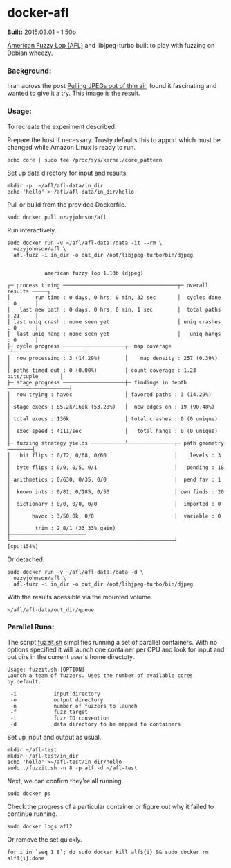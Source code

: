 docker-afl
==========

**Built:** 2015.03.01 - 1.50b
 
[American Fuzzy Lop (AFL)](http://lcamtuf.coredump.cx/afl/) and libjpeg-turbo built to play with fuzzing on Debian wheezy.

### Background:

I ran across the post [Pulling JPEGs out of thin air](http://lcamtuf.blogspot.com/2014/11/pulling-jpegs-out-of-thin-air.html), found it fascinating and wanted to give it a try. This image is the result.

### Usage:

To recreate the experiment described.

Prepare the host if necessary. Trusty defaults this to apport which must be changed while Amazon Linux is ready to run.

    echo core | sudo tee /proc/sys/kernel/core_pattern

Set up data directory for input and results:

    mkdir -p  ~/afl/afl-data/in_dir
    echo 'hello' >~/afl/afl-data/in_dir/hello

Pull or build from the provided Dockerfile.

    sudo docker pull ozzyjohnson/afl

Run interactively.

    sudo docker run -v ~/afl/afl-data:/data -it --rm \
      ozzyjohnson/afl \
      afl-fuzz -i in_dir -o out_dir /opt/libjpeg-turbo/bin/djpeg


				american fuzzy lop 1.13b (djpeg)

	┌─ process timing ─────────────────────────────────────┬─ overall results ─────┐
	│        run time : 0 days, 0 hrs, 0 min, 32 sec       │  cycles done : 0      │
	│   last new path : 0 days, 0 hrs, 0 min, 1 sec        │  total paths : 21     │
	│ last uniq crash : none seen yet                      │ uniq crashes : 0      │
	│  last uniq hang : none seen yet                      │   uniq hangs : 0      │
	├─ cycle progress ────────────────────┬─ map coverage ─┴───────────────────────┤
	│  now processing : 3 (14.29%)        │    map density : 257 (0.39%)           │
	│ paths timed out : 0 (0.00%)         │ count coverage : 1.23 bits/tuple       │
	├─ stage progress ────────────────────┼─ findings in depth ────────────────────┤
	│  now trying : havoc                 │ favored paths : 3 (14.29%)             │
	│ stage execs : 85.2k/160k (53.28%)   │  new edges on : 19 (90.48%)            │
	│ total execs : 136k                  │ total crashes : 0 (0 unique)           │
	│  exec speed : 4111/sec              │   total hangs : 0 (0 unique)           │
	├─ fuzzing strategy yields ───────────┴───────────────┬─ path geometry ────────┤
	│   bit flips : 0/72, 0/68, 0/60                      │    levels : 3          │
	│  byte flips : 0/9, 0/5, 0/1                         │   pending : 18         │
	│ arithmetics : 0/630, 0/35, 0/0                      │  pend fav : 1          │
	│  known ints : 0/81, 0/185, 0/50                     │ own finds : 20         │
	│  dictionary : 0/0, 0/0, 0/0                         │  imported : 0          │
	│       havoc : 3/50.0k, 0/0                          │  variable : 0          │
	│        trim : 2 B/1 (33.33% gain)                   ├────────────────────────┘
	└─────────────────────────────────────────────────────┘             [cpu:154%]

Or detached.

    sudo docker run -v ~/afl/afl-data:/data -d \
      ozzyjohnson/afl \
      afl-fuzz -i in_dir -o out_dir /opt/libjpeg-turbo/bin/djpeg

With the results acessible via the mounted volume.

    ~/afl/afl-data/out_dir/queue

### Parallel Runs:

The script [fuzzit.sh](https://github.com/ozzyjohnson/docker-afl/blob/master/fuzzit.sh) simplifies running a set of parallel containers. With no options specified it will launch one container per CPU and look for input and out dirs in the current user's home directoty.

    Usage: fuzzit.sh [OPTION]
    Launch a team of fuzzers. Uses the number of available cores
    by default.
     
     -i            input directory
     -o            output directory
     -n            number of fuzzers to launch
     -f            fuzz target
     -t            fuzz ID convention
     -d            data directory to be mapped to containers

Set up input and output as usual.

    mkdir ~/afl-test
    mkdir ~/afl-test/in_dir
    echo 'hello' >~/afl-test/in_dir/hello
    sudo ./fuzzit.sh -n 8 -p alf -d ~/afl-test

Next, we can confirm they're all running.

    sudo docker ps

Check the progress of a particular container or figure out why it failed to continue running.

    sudo docker logs afl2

Or remove the set quickly.

    for i in `seq 1 8`; do sudo docker kill alf${i} && sudo docker rm alf${i};done
